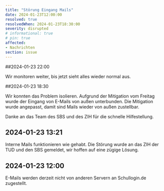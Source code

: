```yaml
---
title: "Störung Eingang Mails"
date: 2024-01-23T12:00:00
resolved: true
resolvedWhen: 2024-01-23T18:30:00
severity: disrupted
# informational: true
# pin: true 
affected:
- Nachrichten
section: issue
---
```


##2024-01-23 22:00

Wir monitoren weiter, bis jetzt sieht alles wieder normal aus.

##2024-01-23 18:30

Wir konnten das Problem isolieren. Aufgrund der Mitigation vom Freitag wurde der Eingang von E-Mails von außen unterbunden.
Die Mitigation wurde angepasst, damit sind Mails wieder von außen zustellbar.

Danke an das Team des SBS und des ZIH für die schnelle Hilfestellung.

## 2024-01-23 13:21

Interne Mails funktionieren wie gehabt.
Die Störung wurde an das ZIH der TUD und den SBS gemeldet, wir hoffen auf eine zügige Lösung.

## 2024-01-23 12:00

E-Mails werden derzeit nicht von anderen Servern an Schullogin.de zugestellt.
